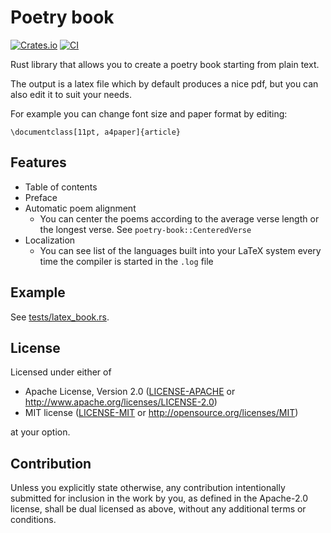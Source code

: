 # Poetry book

[![Crates.io](https://img.shields.io/crates/v/poetry-book.svg)](https://crates.io/crates/poetry-book)
[![CI](https://github.com/poetry-book/poetry-book/workflows/Rust/badge.svg)](https://github.com/poetry-book/poetry-book/actions)

Rust library that allows you to create a poetry book starting from plain text.

The output is a latex file which by default produces a nice pdf, but you can also edit it to suit your needs.

For example you can change font size and paper format by editing:

```
\documentclass[11pt, a4paper]{article}
```

## Features
- Table of contents
- Preface
- Automatic poem alignment
  - You can center the poems according to the average verse length or the
    longest verse. See `poetry-book::CenteredVerse`
- Localization
  - You can see list of the languages built into your LaTeX system every
    time the compiler is started in the `.log` file

## Example
See [tests/latex_book.rs](./tests/latex_book.rs).

## License

Licensed under either of

 * Apache License, Version 2.0
   ([LICENSE-APACHE](LICENSE-APACHE) or http://www.apache.org/licenses/LICENSE-2.0)
 * MIT license
   ([LICENSE-MIT](LICENSE-MIT) or http://opensource.org/licenses/MIT)

at your option.

## Contribution

Unless you explicitly state otherwise, any contribution intentionally submitted
for inclusion in the work by you, as defined in the Apache-2.0 license, shall be
dual licensed as above, without any additional terms or conditions.
